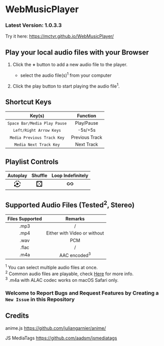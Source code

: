 # WebMusicPlayer

### Latest Version: 1.0.3.3

Try it here: <a src="<https://mctvr.github.io/WebMusicPlayer/>">https://mctvr.github.io/WebMusicPlayer/</a>

## Play your local audio files with your Browser

1. Click the **+** button to add a new audio file to the player.
    - select the audio file(s)<sup>1</sup> from your computer

2. Click the play button to start playing the audio file<sup>1</sup>.

## Shortcut Keys
|Key(s)|Function|
|:-:|:-:|
|`Space Bar/Media Play Pause`|Play/Pause|
|`Left/Right Arrow Keys`|-5s/+5s|
|`Media Previous Track Key`|Previous Track|
|`Media Next Track Key`|Next Track|

## Playlist Controls

|Autoplay|Shuffle|Loop Indefinitely|
|:-:|:-:|:-:|
|<img src="readme_assets/autoplay.webp"/>|<img src="readme_assets/shuffle.webp"/>|<img src="readme_assets/infinite.webp"/>|

## Supported Audio Files (Tested<sup>2</sup>, Stereo)

|Files Supported|Remarks|
|:-:|:-:|
|.mp3|/|
|.mp4|Either with Video or without|
|.wav|PCM|
|.flac|/|
|.m4a|AAC encoded<sup>3</sup>|

<sup>1</sup> You can select multiple audio files at once.<br>
<sup>2</sup> Common audio files are playable, check <a href="https://developer.mozilla.org/en-US/docs/Web/Guide/Audio_and_video_delivery/Cross-browser_audio_basics#audio_codec_support">Here</a> for more info.<br>
<sup>3</sup> .m4a with ALAC codec works on macOS Safari only.

### Welcome to Report Bugs and Request Features by Creating a `New Issue` in this Repository

## Credits

anime.js <a href="<https://github.com/juliangarnier/anime/>">https://github.com/juliangarnier/anime/</a>

JS MediaTags <a href="<https://github.com/aadsm/jsmediatags>">https://github.com/aadsm/jsmediatags</a>

